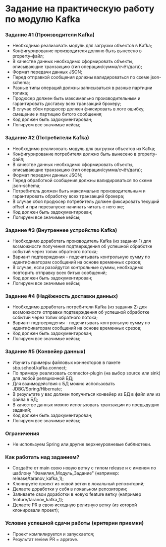 # Задание на практическую работу по модулю Kafka

### Задание #1 (Производители Kafka)
- Необходимо реализовать модуль для загрузки объектов в Kafka;
- Конфигурирование производителя должно быть вынесено в property-файл;
- В качестве данных необходимо сформировать объекты, описывающие транзакцию (тип операции/сумма/счёт/дата);
- Формат передачи данных JSON;
- Перед отправкой сообщения должны валидироваться по схеме json-schema;
- Разные типы операций должны записываться в разные партиции топика;
- Продюсер должен быть максимально производительным и гарантировать доставку всех транзакций брокеру;
- В случае сбоя продюсер должен фиксировать в логе ошибку, смещение и партицию битого сообщения;
- Код должен быть задокументирован;
- Логируем все значимые кейсы;

### Задание #2 (Потребители Kafka)
- Необходимо реализовать модуль для выгрузки объектов из Kafka;
- Конфигурирование потребителя должно быть вынесено в property-файл;
- В качестве данных необходимо сформировать объекты, описывающие транзакцию (тип операции/сумма/счёт/дата);
- Формат передачи данных JSON;
- Перед обработкой сообщения должны валидироваться по схеме json-schema;
- Потребитель должен быть максимально производительным и гарантировать обработку всех транзакций брокера;
- В случае сбоя продюсер потребитель должен фиксировать текущий offset и при перезапуске начинать читать с него же;
- Код должен быть задокументирован;
- Логируем все значимые кейсы;


### Задание #3 (Внутреннее устройство Kafka)
- Необходимо доработать производитель Kafka (из задания 1) для возможности получения подтверждения об успешной обработке событий через топик обратного потока;
- Вариант подтверждения - подсчитывать контрольную сумму по идентификаторам сообщений на основе временных срезов;
- В случае, если разойдутся контрольные суммы, необходимо повторить отправку всех битых сообщений;
- Код должен быть задокументирован;
- Логируем все значимые кейсы;

### Задание #4 (Надёжность доставки данных)
- Необходимо доработать потребители Kafka (из задания 2) для возможности отправки подтверждения об успешной обработке событий через топик обратного потока;
- Вариант подтверждения - подсчитывать контрольную сумму по идентификаторам сообщений на основе временных срезов;
- Код должен быть задокументирован;
- Логируем все значимые кейсы;

### Задание #5 (Конвейер данных)
- Изучить примеры файловых коннекторов в пакете sbp.school.kafka.connect;
- По примеру реализовать connector-plugin (на выбор source или sink) для любой реляционной БД;
- Для взаимодействия с БД можно использовать JDBC/Spring/Hibernate;
- В результате у вас должен получиться конвейер из БД в файл или из файла в БД;
- В качестве данных можно использовать транзакции из предыдущих заданий;
- Код должен быть задокументирован;
- Логируем все значимые кейсы;

### Ограничения
- Не используем Spring или другие верхнеуровневые библиотеки.

### Как работать над заданием?
- Создаёте от main свою новую ветку с типом release и с именем по шаблону "Фамилия_Модуль_Задание" (например: release/taranov_kafka_1);
- Клонируете проект из новой ветки в локальный репозиторий;
- Делаете доработки у себя в локальном репозитории;
- Заливаете свои доработки в новую feature ветку (например feature/taranov_kafka_1);
- Делаете PR в свою исходную релизную ветку (из которой клонировали проект);

### Условие успешной сдачи работы (критерии приемки)
- Проект компилируется и запускается;
- Результат review PR = approve.